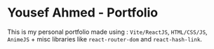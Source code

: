 # Yousef Ahmed - Portfolio

This is my personal portfolio made using : `Vite/ReactJS`, `HTML/CSS/JS`, `AnimeJS` + misc libraries like `react-router-dom` and `react-hash-link`.

